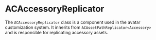 # ACAccessoryReplicator

The `ACAccessoryReplicator` class is a component used in the avatar customization system. It inherits from `ACAssetPathReplicator<Accessory>` and is responsible for replicating accessory assets.
